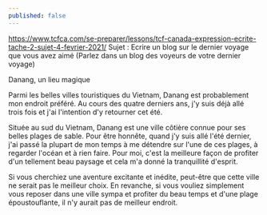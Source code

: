 ```yaml
---
published: false
---
```

https://www.tcfca.com/se-preparer/lessons/tcf-canada-expression-ecrite-tache-2-sujet-4-fevrier-2021/
Sujet : Ecrire un blog sur le dernier voyage que vous avez aimé (Parlez dans un blog des voyeurs de votre dernier voyage)

Danang, un lieu magique

Parmi les belles villes touristiques du Vietnam, Danang est probablement mon endroit préféré. Au cours des quatre derniers ans, j'y suis déjà allé trois fois et j'ai l'intention d'y retourner cet été.

Située au sud du Vietnam, Danang est une ville côtière connue pour ses belles plages de sable. Pour être honnête, quand j'y suis allé l'été dernier, j'ai passé la plupart de mon temps à me détendre sur l'une de ces plages, à regarder l'océan et à rien faire. Pour moi, c'est la meilleure façon de profiter d'un tellement beau paysage et cela m'a donné la tranquillité d'esprit.

Si vous cherchiez une aventure excitante et inédite, peut-être que cette ville ne serait pas le meilleur choix. En revanche, si vous vouliez simplement vous reposer dans une ville sympa et profiter du beau temps et d'une plage époustouflante, il n'y aurait pas de meilleur endroit.
